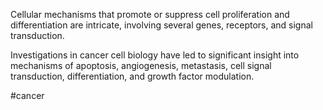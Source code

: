 Cellular mechanisms that promote or suppress cell proliferation and differentiation are intricate, involving several genes, receptors, and signal transduction. 

Investigations in cancer cell biology have led to significant insight into mechanisms of apoptosis, angiogenesis, metastasis, cell signal transduction, differentiation, and growth factor modulation.

#cancer 